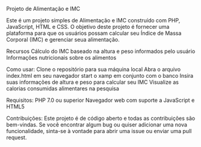Projeto de Alimentação e IMC

Este é um projeto simples de Alimentação e IMC construído com PHP, JavaScript, HTML e CSS. O objetivo deste projeto é fornecer uma plataforma para que os usuários possam calcular seu Índice de Massa Corporal (IMC) e gerenciar seua alimentação.

Recursos
Cálculo do IMC baseado na altura e peso informados pelo usuário
Informações nutricionais sobre os alimentos

Como usar:
Clone o repositório para sua máquina local
Abra o arquivo index.html em seu navegador
start o xamp em conjunto com o banco
Insira suas informações de altura e peso para calcular seu IMC
Visualize as calorias consumidas alimentares na pesquisa

Requisitos:
PHP 7.0 ou superior
Navegador web com suporte a JavaScript e HTML5

Contribuições:
Este projeto é de código aberto e todas as contribuições são bem-vindas. Se você encontrar algum bug ou quiser adicionar uma nova funcionalidade, sinta-se à vontade para abrir uma issue ou enviar uma pull request.


